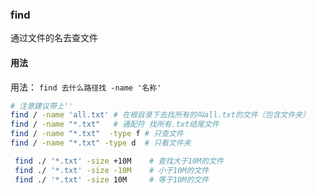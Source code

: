 ### find
通过文件的名去查文件

#### 用法
用法： `find 去什么路径找 -name '名称'`

```bash
# 注意建议带上''
find / -name 'all.txt' # 在根目录下去找所有的叫all.txt的文件（包含文件夹）
find / -name "*.txt"   # 通配符 找所有.txt结尾文件
find / -name "*.txt"  -type f # 只查文件
find / -name "*.txt" -type d  # 只看文件夹

 find ./ '*.txt' -size +10M    # 查找大于10M的文件
 find ./ '*.txt' -size -10M    # 小于10M的文件
 find ./ '*.txt' -size 10M     # 等于10M的文件
```

